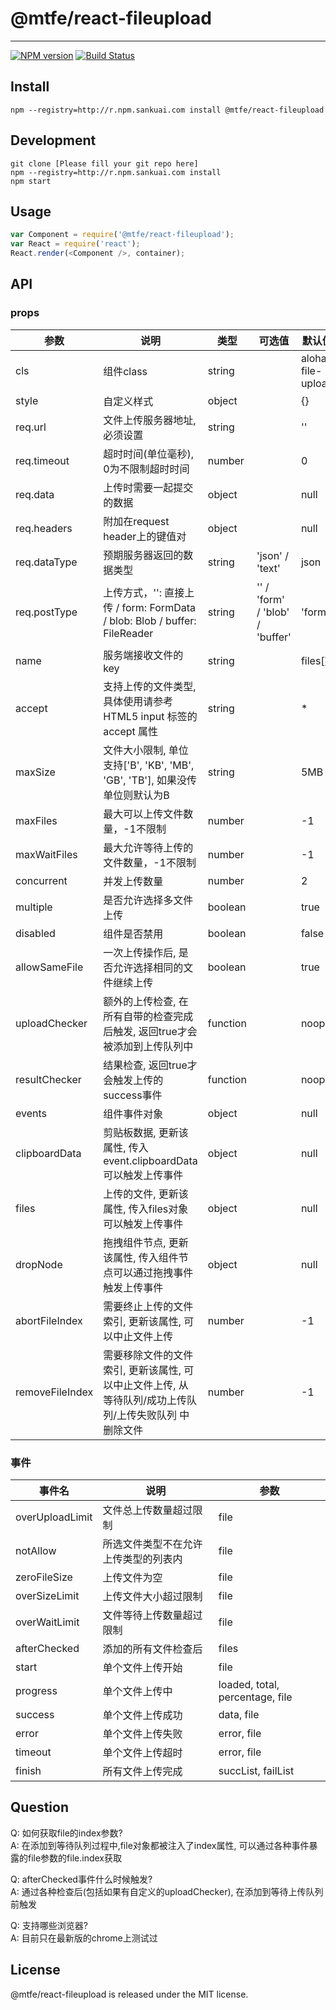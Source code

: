 # @mtfe/react-fileupload
---
[![NPM version](http://npm.sankuai.com/badge/v/@mtfe/react-fileupload.svg?style=flat-square)](http://npm.sankuai.com/package/@mtfe/react-fileupload)
[![Build Status](http://castle.sankuai.com/api/badge/liuxijin/turbo-component)](http://castle.sankuai.com/gh/liuxijin/turbo-component)

## Install

```
npm --registry=http://r.npm.sankuai.com install @mtfe/react-fileupload
```

## Development

```
git clone [Please fill your git repo here]
npm --registry=http://r.npm.sankuai.com install
npm start
```

## Usage

```js
var Component = require('@mtfe/react-fileupload');
var React = require('react');
React.render(<Component />, container);
```

## API

### props


| 参数       | 说明                                        | 类型      |  可选值        | 默认值  |
|------------|---------------------------------------------|-----------|----------------|---------|
|  cls      |  组件class                       | string    |                         |  aloha-file-upload|
|  style      |  自定义样式                      | object    |                         |  {}|
|  req.url      |  文件上传服务器地址,必须设置                       | string    |                         |  ''|
|  req.timeout  |  超时时间(单位毫秒), 0为不限制超时时间           | number    |                |  0|
|  req.data     |  上传时需要一起提交的数据  | object    |                |  null |
|  req.headers     |  附加在request header上的键值对  | object    |                |  null |
|  req.dataType |  预期服务器返回的数据类型                       | string    |       'json' / 'text'         |  json|
|  req.postType |  上传方式，'': 直接上传 / form: FormData / blob: Blob / buffer: FileReader | string    |    '' / 'form' / 'blob' / 'buffer'         |  'form' |
|  name      |  服务端接收文件的key           | string    |                |  files[] |
|  accept      |  支持上传的文件类型, 具体使用请参考HTML5 input 标签的accept 属性           | string    |                |  * |
|  maxSize   |  文件大小限制, 单位支持['B', 'KB', 'MB', 'GB', 'TB'], 如果没传单位则默认为B          | string    |   |  5MB      |
|  maxFiles      |  最大可以上传文件数量，-1不限制           | number    |             |  -1     |
|  maxWaitFiles      |  最大允许等待上传的文件数量，-1不限制        | number    |             |  -1      |
|  concurrent      |  并发上传数量           | number    |                                  |  2      |
|  multiple      |  是否允许选择多文件上传           | boolean    |                              |  true      |
|  disabled      |  组件是否禁用           | boolean    |                                      |  false      |
|  allowSameFile   |  一次上传操作后, 是否允许选择相同的文件继续上传       | boolean     |           |  true   |
|  uploadChecker   | 额外的上传检查, 在所有自带的检查完成后触发, 返回true才会被添加到上传队列中                | function     |                         |  noop   |
|  resultChecker   | 结果检查, 返回true才会触发上传的success事件                | function     |                         |  noop   |
|  events     |   组件事件对象   | object | |  null |
|  clipboardData      |  剪贴板数据, 更新该属性, 传入event.clipboardData可以触发上传事件                      | object    |                         |  null|
|  files      |  上传的文件, 更新该属性, 传入files对象可以触发上传事件                      | object    |                         |  null|
|  dropNode      |  拖拽组件节点, 更新该属性, 传入组件节点可以通过拖拽事件触发上传事件                      | object    |                         |  null|
|  abortFileIndex      |  需要终止上传的文件索引, 更新该属性, 可以中止文件上传                       | number    |                         |  -1|
|  removeFileIndex     |  需要移除文件的文件索引, 更新该属性, 可以中止文件上传, 从等待队列/成功上传队列/上传失败队列 中删除文件    | number | |   -1|

### 事件

| 事件名       | 说明                                        | 参数      |
|------------|---------------------------------------------|-----------|
|  overUploadLimit     |   文件总上传数量超过限制   | file |
|  notAllow     |   所选文件类型不在允许上传类型的列表内   | file |
|  zeroFileSize     |   上传文件为空   | file |
|  overSizeLimit     |   上传文件大小超过限制   | file |
|  overWaitLimit     |   文件等待上传数量超过限制   | file |
|  afterChecked     |   添加的所有文件检查后   | files |
|  start     |   单个文件上传开始   | file |
|  progress     |   单个文件上传中   | loaded, total, percentage, file |
|  success     |   单个文件上传成功   | data, file |
|  error     |   单个文件上传失败   | error, file |
|  timeout     |   单个文件上传超时   | error, file |
|  finish     |   所有文件上传完成   | succList, failList |


## Question
Q: 如何获取file的index参数?           
A: 在添加到等待队列过程中,file对象都被注入了index属性, 可以通过各种事件暴露的file参数的file.index获取


Q: afterChecked事件什么时候触发?           
A: 通过各种检查后(包括如果有自定义的uploadChecker), 在添加到等待上传队列前触发

Q: 支持哪些浏览器?            
A: 目前只在最新版的chrome上测试过

## License

@mtfe/react-fileupload is released under the MIT license.

